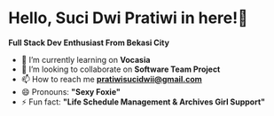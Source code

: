 <h1>Hello, Suci Dwi Pratiwi in here!👋</h1>
<p><b>Full Stack Dev Enthusiast From Bekasi City</b></p>

- 🌱 I’m currently learning on <b>Vocasia</b>
- 💞️ I’m looking to collaborate on <b>Software Team Project</b>
- 📫 How to reach me <a><b>pratiwisucidwii@gmail.com</b></a>
- 😄 Pronouns: <b>"Sexy Foxie"</b>
- ⚡ Fun fact: <b>"Life Schedule Management & Archives Girl Support"</b>

<!---
sucidprtt/sucidprtt is a ✨ special ✨ repository because its `README.md` (this file) appears on your GitHub profile.
You can click the Preview link to take a look at your changes.
--->
